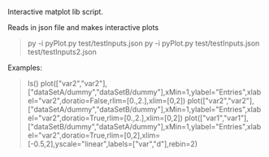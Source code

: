 
Interactive matplot lib script.

Reads in json file and makes interactive plots

>  py -i pyPlot.py test/testInputs.json
>  py -i pyPlot.py test/testInputs.json    test/testInputs2.json  

Examples:

> ls()
> plot(["var2","var2"],["dataSetA/dummy","dataSetB/dummy"],xMin=1,ylabel="Entries",xlabel="var2",doratio=False,rlim=[0.,2.],xlim=[0,2])
> plot(["var2","var2"],["dataSetA/dummy","dataSetB/dummy"],xMin=1,ylabel="Entries",xlabel="var2",doratio=True,rlim=[0.,2.],xlim=[0,2])
> plot(["var1","var1"],["dataSetB/dummy","dataSetA/dummy"],xMin=1,ylabel="Entries",xlabel="var2",doratio=True,rlim=[0,2],xlim=[-0.5,2],yscale="linear",labels=["var","d"],rebin=2)